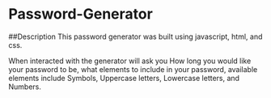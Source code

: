 # Password-Generator

##Description
This password generator was built using javascript, html, and css. 

When interacted with the generator will ask you How long you would like your password to be, what elements to include in your password, available elements include Symbols, Uppercase letters, Lowercase letters, and Numbers. 


















